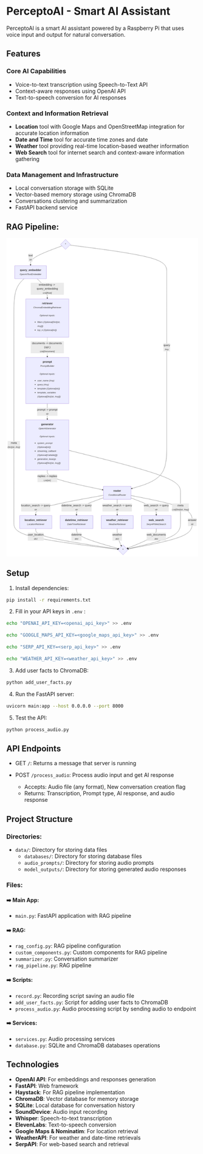 # PerceptoAI - Smart AI Assistant

PerceptoAI is a smart AI assistant powered by a Raspberry Pi that uses voice input and output for natural conversation.

## Features

### Core AI Capabilities

- Voice-to-text transcription using Speech-to-Text API
- Context-aware responses using OpenAI API
- Text-to-speech conversion for AI responses

### Context and Information Retrieval

- **Location** tool with Google Maps and OpenStreetMap integration for accurate location information
- **Date and Time** tool for accurate time zones and date
- **Weather** tool providing real-time location-based weather information
- **Web Search** tool for internet search and context-aware information gathering

### Data Management and Infrastructure

- Local conversation storage with SQLite
- Vector-based memory storage using ChromaDB
- Conversations clustering and summarization
- FastAPI backend service

## RAG Pipeline:

![Pipeline](assets/pipeline.png)

## Setup

1. Install dependencies:

```bash
pip install -r requirements.txt
```

2. Fill in your API keys in `.env` :

```bash
echo "OPENAI_API_KEY=<openai_api_key>" >> .env
```

```bash
echo "GOOGLE_MAPS_API_KEY=<google_maps_api_key>" >> .env
```

```bash
echo "SERP_API_KEY=<serp_api_key>" >> .env
```

```bash
echo "WEATHER_API_KEY=<weather_api_key>" >> .env
```

3. Add user facts to ChromaDB:

```bash
python add_user_facts.py
```

4. Run the FastAPI server:

```bash
uvicorn main:app --host 0.0.0.0 --port 8000
```

5. Test the API:

```bash
python process_audio.py
```

## API Endpoints

- GET `/`: Returns a message that server is running

- POST `/process_audio`: Process audio input and get AI response
  - Accepts: Audio file (any format), New conversation creation flag
  - Returns: Transcription, Prompt type, AI response, and audio response

## Project Structure

### Directories:

- `data/`: Directory for storing data files
  - `databases/`: Directory for storing database files
  - `audio_prompts/`: Directory for storing audio prompts
  - `model_outputs/`: Directory for storing generated audio responses

### Files:

#### ➡️ Main App:

- `main.py`: FastAPI application with RAG pipeline

#### ➡️ RAG:

- `rag_config.py`: RAG pipeline configuration
- `custom_components.py`: Custom components for RAG pipeline
- `summarizer.py`: Conversation summarizer
- `rag_pipeline.py`: RAG pipeline

#### ➡️ Scripts:

- `record.py`: Recording script saving an audio file
- `add_user_facts.py`: Script for adding user facts to ChromaDB
- `process_audio.py`: Audio processing script by sending audio to endpoint

#### ➡️ Services:

- `services.py`: Audio processing services
- `database.py`: SQLite and ChromaDB databases operations

## Technologies

- **OpenAI API**: For embeddings and responses generation
- **FastAPI**: Web framework
- **Haystack**: For RAG pipeline implementation
- **ChromaDB**: Vector database for memory storage
- **SQLite**: Local database for conversation history
- **SoundDevice**: Audio input recording
- **Whisper**: Speech-to-text transcription
- **ElevenLabs**: Text-to-speech conversion
- **Google Maps & Nominatim**: For location retrieval
- **WeatherAPI**: For weather and date-time retrievals
- **SerpAPI**: For web-based search and retrieval

